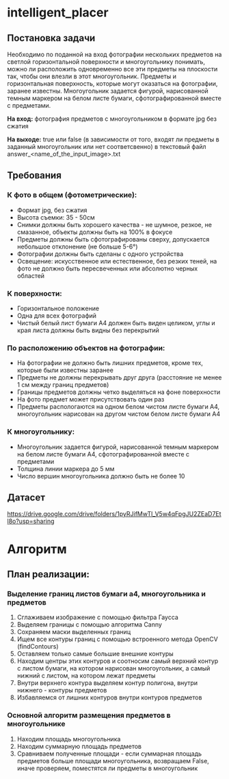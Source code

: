 # intelligent_placer

## Постановка задачи

Необходимо по поданной на вход фотографии нескольких предметов на светлой горизонтальной поверхности и многоугольнику понимать, можно ли расположить одновременно все эти предметы на плоскости так, чтобы они влезли в этот многоугольник. Предметы и горизонтальная поверхность, которые могут оказаться на фотографии, заранее известны. Многоугольник задается фигурой, нарисованной темным маркером на белом листе бумаги, сфотографированной вместе с предметами.

**На вход:** фотография предметов с многоугольником в формате jpg без сжатия

**На выходе:** true или false (в зависимости от того, входят ли предметы в заданный многоугольник или нет соответсвенно) в текстовый файл answer_<name_of_the_input_image>.txt


## Требования 

### К фото в общем (фотометрические):

- Формат jpg, без сжатия
- Высота съемки: 35 - 50см
- Снимки должны быть хорошего качества - не шумное, резкое, не смазанное, объекты должны быть на 100% в фокусе
- Предметы должны быть сфотографированы сверху, допускается небольшое отклонение (не больше 5-6°)
- Фотографии должны быть сделаны с одного устройства
- Освещение: искусственное или естественное, без резких теней, на фото не должно быть пересвеченных или абсолютно черных областей

### К поверхности: 

- Горизонтальное положение
- Одна для всех фотографий
- Чистый белый лист бумаги А4 должен быть виден целиком, углы и края листа должны быть видны без перекрытий 

### По расположению объектов на фотографии:

- На фотографии не должно быть лишних предметов, кроме тех, которые были известны заранее
- Предметы не должны перекрывать друг друга (расстояние не менее 1 см между границ предметов)
- Границы предметов должны четко выделяться на фоне поверхности
- На фото предмет может присутствовать один раз
- Предметы распологаются на одном белом чистом листе бумаги А4, многоугольник нарисован на другом чистом белом листе бумаги А4

### К многоугольнику:

- Многоугольник задается фигурой, нарисованной темным маркером на белом листе бумаги А4, сфотографированной вместе с предметами
- Толщина линии маркера до 5 мм
- Число вершин многоугольника должно быть не более 10

## Датасет
https://drive.google.com/drive/folders/1pyRJifMwTl_V5w4qFpgJU2ZEaD7Etl8o?usp=sharing 


# Алгоритм

## План реализации:

### Выделение границ листов бумаги а4, многоугольника и предметов

1. Сглаживаем изображение с помощью фильтра Гаусса
2. Выделяем границы с помощью алгоритма Canny
3. Сохраняем маски выделенных границ 
4. Ищем все контуры границ с помощью встроенного метода OpenCV (findContours)
5. Оставляем только самые большие внешние контуры
6. Находим центры этих контуров и соотносим самый верхний контур с листом бумаги, на котором нарисован многоугольник, а самый нижний с листом, на котором лежат предметы
7. Внутри верхнего контура выделяем контур полигона, внутри нижнего - контуры предметов
8. Избавляемся от лишних контуров внутри контуров предметов


### Основной алгоритм размещения предметов в многоугольнике
1. Находим площадь многоугольника
2. Находим суммарную площадь предметов
3. Сравниваем полученные площади - если суммарная площадь предметов больше площади многоугольника, возвращаем False, иначе проверяем, поместятся ли предметы в многоугольник



